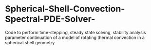# Spherical-Shell-Convection-Spectral-PDE-Solver-
Code to perform time-stepping, steady state solving, stability analysis parameter continuation of a model of rotating thermal convection in a spherical shell geometry
